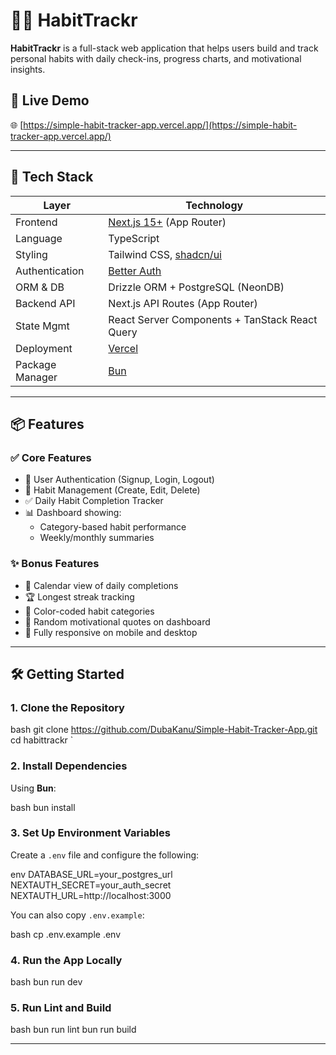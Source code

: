 # 🏃‍♂ HabitTrackr

**HabitTrackr** is a full-stack web application that helps users build and track personal habits with daily check-ins, progress charts, and motivational insights.


## 🚀 Live Demo

🌐 [https://simple-habit-tracker-app.vercel.app/](https://simple-habit-tracker-app.vercel.app/)

---

## 🧰 Tech Stack

| Layer        | Technology                    |
| ------------ | ----------------------------- |
| Frontend     | [Next.js 15+](https://nextjs.org/) (App Router) |
| Language     | TypeScript                    |
| Styling      | Tailwind CSS, [shadcn/ui](https://ui.shadcn.dev) |
| Authentication | [Better Auth](https://github.com/maticzav/better-auth) |
| ORM & DB     | Drizzle ORM + PostgreSQL (NeonDB) |
| Backend API  | Next.js API Routes (App Router) |
| State Mgmt   | React Server Components + TanStack React Query |
| Deployment   | [Vercel](https://vercel.com)  |
| Package Manager | [Bun](https://bun.sh)       |

---

## 📦 Features

### ✅ Core Features
- 🔐 User Authentication (Signup, Login, Logout)
- 🧠 Habit Management (Create, Edit, Delete)
- ✅ Daily Habit Completion Tracker
- 📊 Dashboard showing:
  - Category-based habit performance
  - Weekly/monthly summaries

### ✨ Bonus Features
- 📅 Calendar view of daily completions
- 🏆 Longest streak tracking
- 🎨 Color-coded habit categories
- 💬 Random motivational quotes on dashboard
- 📱 Fully responsive on mobile and desktop

---

## 🛠 Getting Started

### 1. Clone the Repository

bash
git clone https://github.com/DubaKanu/Simple-Habit-Tracker-App.git
cd habittrackr
`

### 2. Install Dependencies

Using **Bun**:

bash
bun install


### 3. Set Up Environment Variables

Create a `.env` file and configure the following:

env
DATABASE_URL=your_postgres_url
NEXTAUTH_SECRET=your_auth_secret
NEXTAUTH_URL=http://localhost:3000


You can also copy `.env.example`:

bash
cp .env.example .env


### 4. Run the App Locally

bash
bun run dev


### 5. Run Lint and Build

bash
bun run lint
bun run build


---


